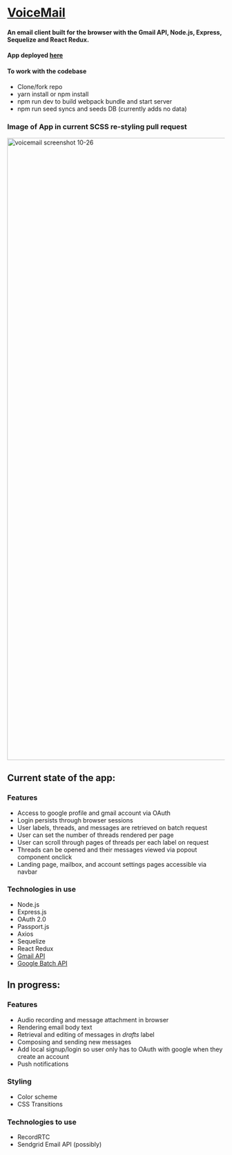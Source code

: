 # [VoiceMail](http://voicemail.herokuapp.com/)

#### An email client built for the browser with the Gmail API, Node.js, Express, Sequelize and React Redux.

#### App deployed [here](http://voicemail.herokuapp.com/)

#### To work with the codebase
* Clone/fork repo
* yarn install or npm install
* npm run dev to build webpack bundle and start server
* npm run seed syncs and seeds DB (currently adds no data)

### Image of App in current SCSS re-styling pull request

<img width="1440" alt="voicemail screenshot 10-26" src="https://user-images.githubusercontent.com/21244859/32077443-1524265c-ba69-11e7-9a4a-28c776f56fe3.png">

## Current state of the app:

### Features
* Access to google profile and gmail account via OAuth
* Login persists through browser sessions
* User labels, threads, and messages are retrieved on batch request
* User can set the number of threads rendered per page
* User can scroll through pages of threads per each label on request
* Threads can be opened and their messages viewed via popout component onclick
* Landing page, mailbox, and account settings pages accessible via navbar

### Technologies in use
* Node.js
* Express.js
* OAuth 2.0
* Passport.js
* Axios
* Sequelize
* React Redux
* [Gmail API](https://developers.google.com/gmail/api/guides/)
* [Google Batch API](https://github.com/pradeep-mishra/google-batch)

## In progress:

### Features
* Audio recording and message attachment in browser
* Rendering email body text
* Retrieval and editing of messages in _drafts_ label
* Composing and sending new messages
* Add local signup/login so user only has to OAuth with google when they create an account
* Push notifications

### Styling
* Color scheme
* CSS Transitions

### Technologies to use
* RecordRTC
* Sendgrid Email API (possibly)
